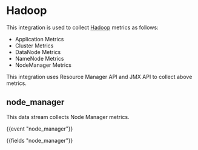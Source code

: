# Hadoop

This integration is used to collect [Hadoop](https://hadoop.apache.org/) metrics as follows:

   - Application Metrics
   - Cluster Metrics
   - DataNode Metrics
   - NameNode Metrics
   - NodeManager Metrics   

This integration uses Resource Manager API and JMX API to collect above metrics.

## node_manager

This data stream collects Node Manager metrics.

{{event "node_manager"}}

{{fields "node_manager"}}